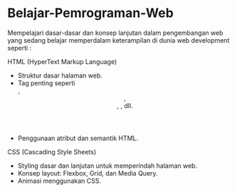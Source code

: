# Belajar-Pemrograman-Web
Mempelajari dasar-dasar dan konsep lanjutan dalam pengembangan web yang sedang belajar memperdalam keterampilan di dunia web development seperti :

HTML (HyperText Markup Language)
- Struktur dasar halaman web.
- Tag penting seperti <div>, <header>, <footer>, <a>, dll.
- Penggunaan atribut dan semantik HTML.

CSS (Cascading Style Sheets)
- Styling dasar dan lanjutan untuk memperindah halaman web.
- Konsep layout: Flexbox, Grid, dan Media Query.
- Animasi menggunakan CSS.
